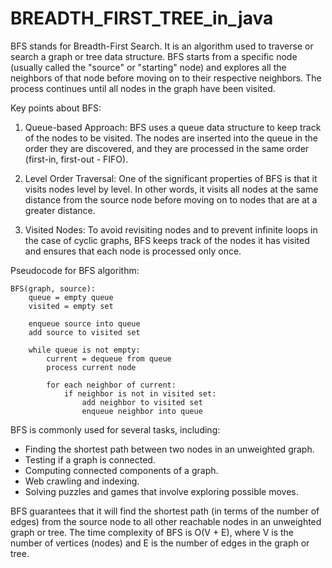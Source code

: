 # BREADTH_FIRST_TREE_in_java
BFS stands for Breadth-First Search. It is an algorithm used to traverse or search a graph or tree data structure. BFS starts from a specific node (usually called the "source" or "starting" node) and explores all the neighbors of that node before moving on to their respective neighbors. The process continues until all nodes in the graph have been visited.

Key points about BFS:

1. Queue-based Approach: BFS uses a queue data structure to keep track of the nodes to be visited. The nodes are inserted into the queue in the order they are discovered, and they are processed in the same order (first-in, first-out - FIFO).

2. Level Order Traversal: One of the significant properties of BFS is that it visits nodes level by level. In other words, it visits all nodes at the same distance from the source node before moving on to nodes that are at a greater distance.

3. Visited Nodes: To avoid revisiting nodes and to prevent infinite loops in the case of cyclic graphs, BFS keeps track of the nodes it has visited and ensures that each node is processed only once.

Pseudocode for BFS algorithm:

```
BFS(graph, source):
    queue = empty queue
    visited = empty set

    enqueue source into queue
    add source to visited set

    while queue is not empty:
        current = dequeue from queue
        process current node

        for each neighbor of current:
            if neighbor is not in visited set:
                add neighbor to visited set
                enqueue neighbor into queue
```

BFS is commonly used for several tasks, including:
- Finding the shortest path between two nodes in an unweighted graph.
- Testing if a graph is connected.
- Computing connected components of a graph.
- Web crawling and indexing.
- Solving puzzles and games that involve exploring possible moves.

BFS guarantees that it will find the shortest path (in terms of the number of edges) from the source node to all other reachable nodes in an unweighted graph or tree. The time complexity of BFS is O(V + E), where V is the number of vertices (nodes) and E is the number of edges in the graph or tree.
